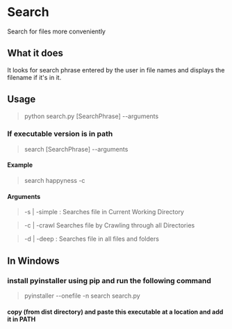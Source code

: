# Search
Search for files more conveniently

## What it does

It looks for search phrase entered by the user in file names and displays the filename if it's in it.

## Usage

> python search.py [SearchPhrase] --arguments

### If executable version is in path
> search [SearchPhrase] --arguments

#### Example 
> search happyness -c

#### Arguments 
> -s | -simple :
Searches file in Current Working Directory

> -c | -crawl 
Searches file by Crawling through all Directories

> -d | -deep :
Searches file in all files and folders

## In Windows 
### install pyinstaller using pip and run the following command
> pyinstaller --onefile -n search search.py
#### copy (from  dist directory) and paste this executable at a location and add it in PATH
